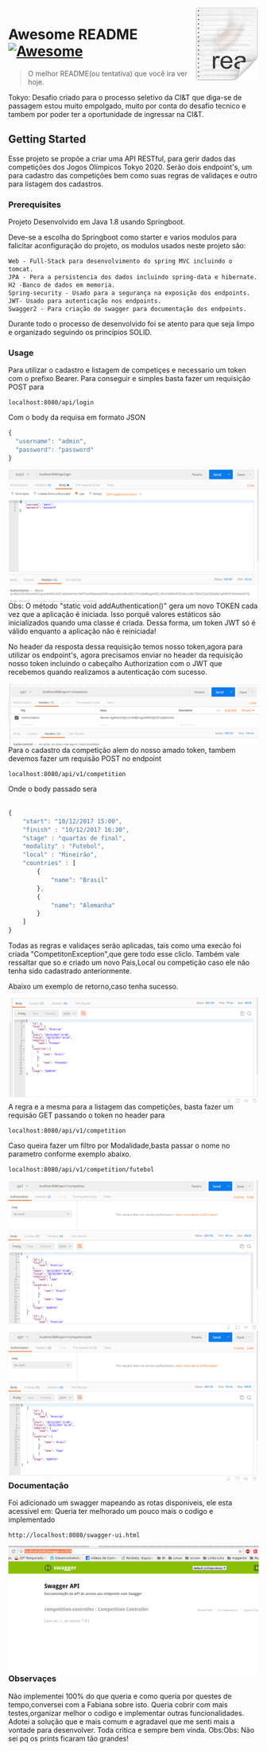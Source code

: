 <img src="icon.png" align="right" />

# Awesome README [![Awesome](https://cdn.rawgit.com/sindresorhus/awesome/d7305f38d29fed78fa85652e3a63e154dd8e8829/media/badge.svg)](https://github.com/sindresorhus/awesome)
> O melhor README(ou tentativa) que você ira ver hoje.

Tokyo: Desafio criado para o processo seletivo da CI&T que diga-se de passagem estou muito empolgado, muito por conta do desafio tecnico e tambem por poder ter a oportunidade de ingressar na CI&T.

## Getting Started

Esse projeto se propõe a criar uma API RESTful, para gerir dados das competições dos
Jogos Olímpicos Tokyo 2020. Serão dois endpoint's, um para cadastro das competições bem como suas regras de validaçes e outro para listagem dos cadastros.


### Prerequisites

Projeto Desenvolvido em Java 1.8 usando Springboot.

Deve-se a escolha do Springboot como starter e varios modulos para falicitar aconfiguração do projeto, os modulos usados neste projeto são:

```
Web - Full-Stack para desenvolvimento do spring MVC incluindo o tomcat.
JPA - Pera a persistencia dos dados incluindo spring-data e hibernate.
H2 -Banco de dados em memoria.
Spring-security - Usado para a segurança na exposição dos endpoints.
JWT- Usado para autenticação nos endpoints.
Swagger2 - Para criação do swagger para documentação dos endpoints.
```
Durante todo o processo de desenvolvido foi se atento para que seja limpo e organizado seguindo os princípios SOLID.

### Usage

Para utilizar o cadastro e listagem de competiçes e necessario um token  com o prefixo Bearer.
Para conseguir e simples basta fazer um requisição POST para

```
localhost:8080/api/login
```
Com o body da requisa em formato JSON

```javascript
{ 
  "username": "admin",
  "password": "password"
}
```
<img src="printLogin.png" align="right" />
<br>
Obs: O método "static void addAuthentication()" gera um novo TOKEN cada vez que a aplicação é iniciada. Isso porquê valores estáticos são inicializados quando uma classe é criada. Dessa forma, um token JWT só é válido enquanto a aplicação não é reiniciada!

No header da resposta dessa requisição temos nosso token,agora para utilizar os endpoint's, agora precisamos enviar no header da requisição nosso token incluindo o cabeçalho Authorization com o JWT que recebemos quando realizamos a autenticação com sucesso.

<img src="loginsucess.png" align="right" />
<br>
Para o cadastro da competição alem do nosso amado token, tambem devemos fazer um requisão POST no endpoint

```
localhost:8080/api/v1/competition
```

Onde o body passado sera

```javascript

{
	"start": "10/12/2017 15:00",
	"finish" : "10/12/2017 16:30",
	"stage" : "quartas de final",
	"modality" : "Futebol",
	"local" : "Mineirão",
	"countries" : [
   		{
   			"name": "Brasil"
   		},
   		{
   			"name": "Alemanha"
   		} 		
   	]
}

```
Todas as regras e validaçes serão aplicadas, tais como uma execão foi criada "CompetitonException",que gere todo esse cliclo.
Também vale ressaltar que so e criado um novo Pais,Local ou competição caso ele não tenha sido cadastrado anteriormente.

Abaixo um exemplo de retorno,caso tenha sucesso.

<img src="retornosucess.png" align="right" />
<br>
A regra e a mesma para a listagem das competições, basta fazer um requisão GET passando o token no header para

```
localhost:8080/api/v1/competition
```

Caso queira fazer um filtro por Modalidade,basta passar o nome no parametro conforme exemplo abaixo.

```
localhost:8080/api/v1/competition/futebol
```

<img src="retornoall.png" align="right" />
<br>
<img src="retornomodality.png" align="right" />
<br>


### Documentação

Foi adicionado um swagger mapeando as rotas disponiveis, ele esta acessivel em: 
Queria ter melhorado um pouco mais o codigo e implementado 

```
http://localhost:8080/swagger-ui.html
```

<img src="swagger.png" align="right" />

<br><br>
### Observaçes

Não implementei 100% do que queria e como queria por questes de tempo,conversei com a Fabiana sobre isto.
Queria cobrir com mais testes,organizar melhor o codigo e implementar outras funcionalidades.
Adotei a solução que e mais comum e agradavel que me senti mais a vontade para desenvolver.
Toda critica e sempre bem vinda.
Obs:Obs: Não sei pq os prints ficaram tão grandes!
